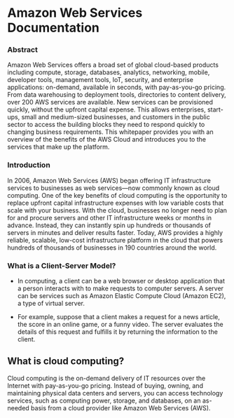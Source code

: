 # **Amazon Web Services Documentation**


### Abstract
 Amazon Web Services offers a broad set of global cloud-based products including compute, storage,
databases, analytics, networking, mobile, developer tools, management tools, IoT, security, and
enterprise applications: on-demand, available in seconds, with pay-as-you-go pricing. From data
warehousing to deployment tools, directories to content delivery, over 200 AWS services are available.
New services can be provisioned quickly, without the upfront capital expense. This allows enterprises,
start-ups, small and medium-sized businesses, and customers in the public sector to access the building
blocks they need to respond quickly to changing business requirements. This whitepaper provides you
with an overview of the benefits of the AWS Cloud and introduces you to the services that make up the
platform.

### Introduction
In 2006, Amazon Web Services (AWS) began offering IT infrastructure services to businesses as web
services—now commonly known as cloud computing. One of the key benefits of cloud computing is the
opportunity to replace upfront capital infrastructure expenses with low variable costs that scale with
your business. With the cloud, businesses no longer need to plan for and procure servers and other IT
infrastructure weeks or months in advance. Instead, they can instantly spin up hundreds or thousands of
servers in minutes and deliver results faster.
Today, AWS provides a highly reliable, scalable, low-cost infrastructure platform in the cloud that powers
hundreds of thousands of businesses in 190 countries around the world.

 ### What is a Client-Server Model?
 * In computing, a client can be a web browser or desktop application that a person interacts with to make requests to computer servers. A server can be services such    as Amazon Elastic Compute Cloud (Amazon EC2), a type of virtual server.

*  For example, suppose that a client makes a request for a news article, the score in an online game, or a funny video. The server evaluates the details of this          request and fulfills it by returning the information to the client.


## What is cloud computing?
Cloud computing is the on-demand delivery of IT resources over the Internet with pay-as-you-go pricing. Instead of buying, owning, and maintaining physical data centers and servers, you can access technology services, such as computing power, storage, and databases, on an as-needed basis from a cloud provider like Amazon Web Services (AWS).




